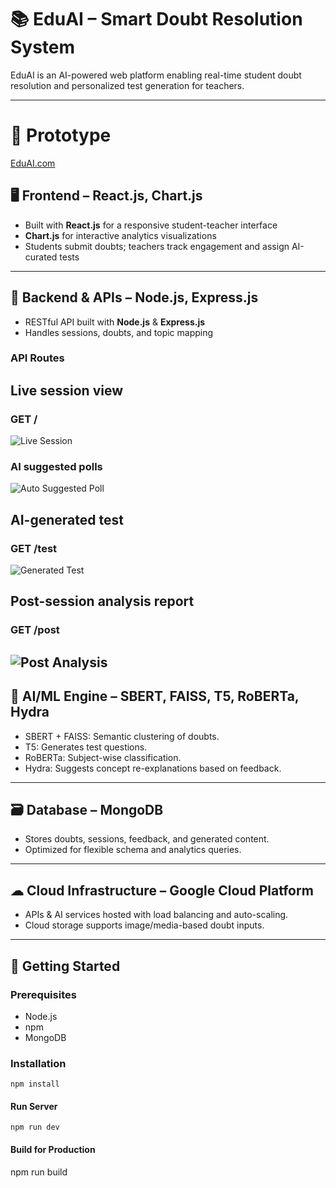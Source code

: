 # 📚 EduAI – Smart Doubt Resolution System

EduAI is an AI-powered web platform enabling real-time student doubt resolution and personalized test generation for teachers.

---

# 🔗 Prototype 
[EduAI.com](https://pragati-eduai.onrender.com)

## 🖥 Frontend – React.js, Chart.js

- Built with **React.js** for a responsive student-teacher interface  
- **Chart.js** for interactive analytics visualizations  
- Students submit doubts; teachers track engagement and assign AI-curated tests

---

## 🔁 Backend & APIs – Node.js, Express.js

- RESTful API built with **Node.js** & **Express.js**
- Handles sessions, doubts, and topic mapping

### API Routes

## Live session view
### GET /        
![Live Session](https://res.cloudinary.com/dwcne31bv/image/upload/v1743887629/kbn75hj6d9buoznwxauh.png) 

### AI suggested polls
![Auto Suggested Poll](https://res.cloudinary.com/dwcne31bv/image/upload/v1743887396/wgwgyurigahdjabfbo2k.png) 

## AI-generated test
### GET /test    
![Generated Test](https://res.cloudinary.com/dwcne31bv/image/upload/v1743887371/zlvk2ajwiw62mpl4orzr.png) 

## Post-session analysis report
### GET /post    
![Post Analysis](https://res.cloudinary.com/dwcne31bv/image/upload/v1743887375/sw3193xf53x7xolisqvg.png) 
---

## 🧠 AI/ML Engine – SBERT, FAISS, T5, RoBERTa, Hydra

- SBERT + FAISS: Semantic clustering of doubts.
- T5: Generates test questions.
- RoBERTa: Subject-wise classification.
- Hydra: Suggests concept re-explanations based on feedback.

---

## 🗃 Database – MongoDB

- Stores doubts, sessions, feedback, and generated content.
- Optimized for flexible schema and analytics queries.

---

## ☁ Cloud Infrastructure – Google Cloud Platform

- APIs & AI services hosted with load balancing and auto-scaling.
- Cloud storage supports image/media-based doubt inputs.

---

## 🚀 Getting Started

### Prerequisites

- Node.js
- npm
- MongoDB

### Installation

```
npm install
```

#### Run Server
```
npm run dev
```

#### Build for Production

npm run build